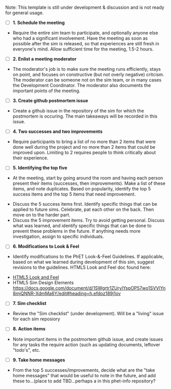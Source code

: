 Note: This template is still under development & discussion and is not ready for general usage.

 - [ ]  **1. Schedule the meeting**
 - Require the entire sim team to participate, and optionally anyone else who had a significant involvement. Have the meeting as soon as possible after the sim is released, so that experiences are still fresh in everyone's mind. Allow sufficient time for the meeting, 1.5-2 hours.

 - [ ]  **2. Enlist a meeting moderator**
 - The moderator's job is to make sure the meeting runs efficiently, stays on point, and focuses on constructive (but not overly negative) critcism. The moderator can be someone not on the sim team, or in many cases the Development Coordinator. The moderator also documents the important points of the meeting.

 - [ ]  **3. Create github postmortem issue**
 - Create a github issue in the repository of the sim for which the postmortem is occuring. The main takeaways will be recorded in this issue.

 - [ ]  **4. Two successes and two improvements**
 - Require participants to bring a list of no more than 2 items that were done well during the project and no more than 2 items that could be improved upon. Limiting to 2 requires people to think critically about their experience.

 - [ ]  **5. Identifying the top five**
 - At the meeting, start by going around the room and having each person present their items (successes, then improvements). Make a list of these items, and note duplicates. Based on popularity, identify the top 5 success items and the top 5 items that need improvement.
  * Discuss the 5 success items first. Identify specific things that can be applied to future sims. Celebrate, pat each other on the back. Then move on to the harder part.
  * Discuss the 5 improvement items. Try to avoid getting personal. Discuss what was learned, and identify specific things that can be done to prevent these problems in the future. If anything needs more investigation, assign to specific individuals.

 - [ ]  **6. Modifications to Look & Feel** 
 - Identify modifications to the PhET Look-&-Feel Guidelines. If applicable, based on what we learned during development of this sim, suggest revisions to the guidelines. HTML5 Look and Feel doc found here:
  * [HTML5 Look and Feel](https://docs.google.com/document/d/1Tv-VyI24g70ZixH99jujN2Sdm7DfoVFiPUo5P1bFWrY/edit#heading=h.97ziwh4gfhga)
  * HTML5 Sim Design Elements  
https://docs.google.com/document/d/1SWgrtr1ZUrylYspOP57wo1SVVlYn8mjQNNR-XdmMa6Y/edit#heading=h.efdoz189j1ov

- [ ]  **7. Sim checklist** 
- Review the "Sim checklist" (under development). Will be a "living" issue for each sim reposiory

- [ ]  **8. Action items** 
- Note important items in the postmortem github issue, and create issues for any tasks the require action (such as updating documents, leftover "todo's", etc. 

- [ ]  **9. Take home messages** 
- From the top 5 successes/improvements, decide what are the "take home messages" that would be useful to note in the future, and add these to...(place to add TBD...perhaps a in this phet-info repository?


